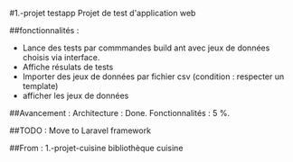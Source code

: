 #1.-projet testapp
Projet de test d'application web


##fonctionnalités :
- Lance des tests par commmandes build ant avec jeux de données choisis via interface.
- Affiche résulats de tests
- Importer des jeux de données par fichier csv (condition : respecter un template)
- afficher les jeux de données

##Avancement :
Architecture : Done.
Fonctionnalités : 5 %.

##TODO :
Move to Laravel framework

##From :
 1.-projet-cuisine
bibliothèque cuisine

